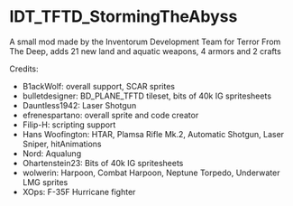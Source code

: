 # IDT_TFTD_StormingTheAbyss
 A small mod made by the Inventorum Development Team for Terror From The Deep, adds 21 new land and aquatic weapons, 4 armors and 2 crafts

Credits:
* B1ackWolf: overall support, SCAR sprites
* bulletdesigner: BD_PLANE_TFTD tileset, bits of 40k IG spritesheets
* Dauntless1942: Laser Shotgun 
* efrenespartano: overall sprite and code creator
* Filip-H: scripting support
* Hans Woofington: HTAR, Plamsa Rifle Mk.2, Automatic Shotgun, Laser Sniper, hitAnimations
* Nord: Aqualung 
* Ohartenstein23: Bits of 40k IG spritesheets
* wolwerin: Harpoon, Combat Harpoon, Neptune Torpedo, Underwater LMG sprites
* XOps: F-35F Hurricane fighter